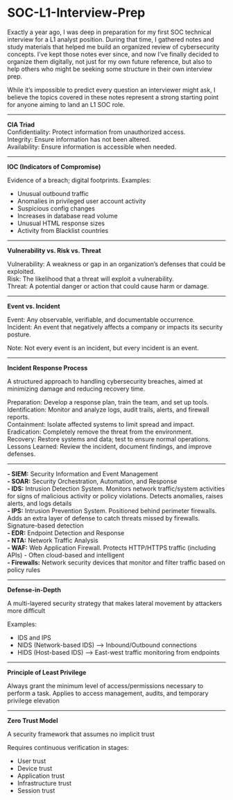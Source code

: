 # SOC-L1-Interview-Prep

Exactly a year ago, I was deep in preparation for my first SOC technical interview for a L1 analyst position. During that time, I gathered notes and study materials that helped me build an organized review of cybersecurity concepts. I’ve kept those notes ever since, and now I’ve finally decided to organize them digitally, not just for my own future reference, but also to help others who might be seeking some structure in their own interview prep.

While it’s impossible to predict every question an interviewer might ask, I believe the topics covered in these notes represent a strong starting point for anyone aiming to land an L1 SOC role. 

----

**CIA Triad**<br/>
Confidentiality: Protect information from unauthorized access.<br/>
Integrity: Ensure information has not been altered.<br/>
Availability: Ensure information is accessible when needed.<br/>

----

**IOC (Indicators of Compromise)**<br/>

Evidence of a breach; digital footprints. Examples:<br/>

- Unusual outbound traffic<br/>
- Anomalies in privileged user account activity<br/>
- Suspicious config changes<br/>
- Increases in database read volume<br/>
- Unusual HTML response sizes<br/>
- Activity from Blacklist countries<br/>

-----

**Vulnerability vs. Risk vs. Threat**

Vulnerability: A weakness or gap in an organization’s defenses that could be exploited.<br/>
Risk: The likelihood that a threat will exploit a vulnerability.<br/>
Threat: A potential danger or action that could cause harm or damage.<br/>

-----

**Event vs. Incident**<br/>

Event: Any observable, verifiable, and documentable occurrence.<br/>
Incident: An event that negatively affects a company or impacts its security posture.<br/>

Note: Not every event is an incident, but every incident is an event.<br/>

-----

**Incident Response Process**<br/>

A structured approach to handling cybersecurity breaches, aimed at minimizing damage and reducing recovery time.<br/>

Preparation: Develop a response plan, train the team, and set up tools.<br/>
Identification: Monitor and analyze logs, audit trails, alerts, and firewall reports.<br/>
Containment: Isolate affected systems to limit spread and impact.<br/>
Eradication: Completely remove the threat from the environment.<br/>
Recovery: Restore systems and data; test to ensure normal operations.<br/>
Lessons Learned: Review the incident, document findings, and improve defenses.<br/>

-----

**- SIEM:** Security Information and Event Management<br/>
**- SOAR:** Security Orchestration, Automation, and Response<br/>
**- IDS:** Intrusion Detection System. Monitors network traffic/system activities for signs of malicious activity or policy violations. Detects anomalies, raises alerts, and logs details<br/>
**- IPS:** Intrusion Prevention System.  Positioned behind perimeter firewalls. Adds an extra layer of defense to catch threats missed by firewalls. Signature-based detection <br/>
**- EDR:** Endpoint Detection and Response<br/>
**- NTA:** Network Traffic Analysis<br/>
**- WAF:** Web Application Firewall. Protects HTTP/HTTPS traffic (including APIs) - Often cloud-based and intelligent<br/>
**- Firewalls:** Network security devices that monitor and filter traffic based on policy rules<br/>

-----
 
**Defense-in-Depth**<br/>

A multi-layered security strategy that makes lateral movement by attackers more difficult<br/>

Examples:<br/>
- IDS and IPS<br/>
- NIDS (Network-based IDS)  --> Inbound/Outbound connections<br/>
- HIDS (Host-based IDS) --> East-west traffic monitoring from endpoints<br/>

-----

**Principle of Least Privilege**<br/>

Always grant the minimum level of access/permissions necessary to perform a task. Applies to access management, audits, and temporary privilege elevation<br/>

-----

**Zero Trust Model**<br/>

A security framework that assumes no implicit trust<br/>

Requires continuous verification in stages:<br/>
- User trust<br/>
- Device trust<br/>
- Application trust<br/>
- Infrastructure trust<br/>
- Session trust<br/>
